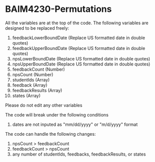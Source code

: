 # BAIM4230-Permutations
All the variables are at the top of the code. The following variables are designed to be replaced freely:

1. feedbackLowerBoundDate (Replace US formatted date in double quotes)
2. feedbackUpperBoundDate (Replace US formatted date in double quotes)
3. npsLowerBoundDate (Replace US formatted date in double quotes)
4. npsUpperBoundDate (Replace US formatted date in double quotes)
5. feedbackCount (Number)
6. npsCount (Number)
7. studentIds (Array)
8. feedback (Array)
9. feedbackResults (Array)
10. states (Array)

Please do not edit any other variables

The code will break under the following conditions
1. dates are not inputed as "mm/dd/yyyy" or "m/d/yyyy" format

The code can handle the following changes:
1. npsCount > feedbackCount
2. feedbackCount > npsCount
3. any number of studentIds, feedbacks, feedbackResults, or states
